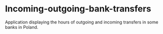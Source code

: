# Incoming-outgoing-bank-transfers
Application displaying the hours of outgoing and incoming transfers in some banks in Poland. 
